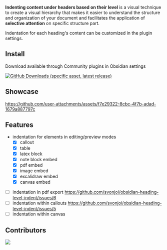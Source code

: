**Indenting content under headers based on their level** is a visual technique to create a visual hierarchy that makes it easier to understand the structure and organization of your document and facilitates the application of **selective attention** on specific structure part. 

Indentation for each heading's content can be customized in the plugin settings.

## Install

Download available through Community plugins in Obsidian settings

<a href="https://obsidian.md/plugins?id=heading-level-indent"><img src="https://img.shields.io/badge/dynamic/json?query=%24%5B%22heading-level-indent%22%5D.downloads&amp;url=https%3A%2F%2Fraw.githubusercontent.com%2Fobsidianmd%2Fobsidian-releases%2Fmaster%2Fcommunity-plugin-stats.json&amp;label=Downloads:&amp;logo=obsidian&amp;color=8c79de&amp;logoColor=8c79de" alt="GitHub Downloads (specific asset, latest release)"></a>

## Showcase

https://github.com/user-attachments/assets/f7e29322-8cbc-4f7b-adad-1679a887797c

## Features

- indentation for elements in editing/preview modes
  - [x] callout
  - [x] table
  - [x] latex block
  - [x] note block embed
  - [x] pdf embed
  - [x] image embed
  - [x] excalidraw embed
  - [x] canvas embed
- [ ] indentation in pdf export https://github.com/svonjoi/obsidian-heading-level-indent/issues/6
- [ ] indentation within callouts https://github.com/svonjoi/obsidian-heading-level-indent/issues/5
- [ ] indentation within canvas

## Contributors

<a href="https://github.com/svonjoi/obsidian-heading-level-indent/graphs/contributors">
  <img src="https://contrib.rocks/image?repo=svonjoi/obsidian-heading-level-indent" />
</a>
